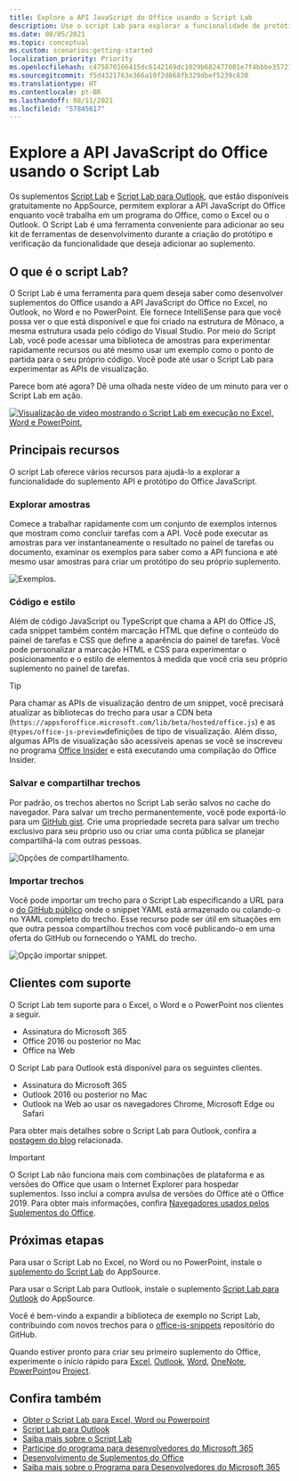 ```yaml
---
title: Explore a API JavaScript do Office usando o Script Lab
description: Use o script Lab para explorar a funcionalidade de protótipo e a API do Office JS.
ms.date: 08/05/2021
ms.topic: conceptual
ms.custom: scenarios:getting-started
localization_priority: Priority
ms.openlocfilehash: c475870166415dc6142169dc1029b682477001e7f4bbbe35721ddcd1b82d5f07
ms.sourcegitcommit: f5d4321763e366a10f2d868fb329dbef5239c830
ms.translationtype: HT
ms.contentlocale: pt-BR
ms.lasthandoff: 08/11/2021
ms.locfileid: "57845617"
---
```

# <a name="explore-office-javascript-api-using-script-lab"></a>Explore a API JavaScript do Office usando o Script Lab

Os suplementos [Script Lab](https://appsource.microsoft.com/product/office/WA104380862) e [Script Lab para Outlook](https://appsource.microsoft.com/product/office/wa200001603), que estão disponíveis gratuitamente no AppSource, permitem explorar a API JavaScript do Office enquanto você trabalha em um programa do Office, como o Excel ou o Outlook. O Script Lab é uma ferramenta conveniente para adicionar ao seu kit de ferramentas de desenvolvimento durante a criação do protótipo e verificação da funcionalidade que deseja adicionar ao suplemento.

## <a name="what-is-script-lab"></a>O que é o script Lab?

O Script Lab é uma ferramenta para quem deseja saber como desenvolver suplementos do Office usando a API JavaScript do Office no Excel, no Outlook, no Word e no PowerPoint. Ele fornece IntelliSense para que você possa ver o que está disponível e que foi criado na estrutura de Mônaco, a mesma estrutura usada pelo código do Visual Studio. Por meio do Script Lab, você pode acessar uma biblioteca de amostras para experimentar rapidamente recursos ou até mesmo usar um exemplo como o ponto de partida para o seu próprio código. Você pode até usar o Script Lab para experimentar as APIs de visualização.

Parece bom até agora? Dê uma olhada neste vídeo de um minuto para ver o Script Lab em ação.

[![Visualização de vídeo mostrando o Script Lab em execução no Excel, Word e PowerPoint.](../images/screenshot-wide-youtube.png 'Visualização de vídeo do Script Lab.')](https://aka.ms/scriptlabvideo)

## <a name="key-features"></a>Principais recursos

O script Lab oferece vários recursos para ajudá-lo a explorar a funcionalidade do suplemento API e protótipo do Office JavaScript.

### <a name="explore-samples"></a>Explorar amostras

Comece a trabalhar rapidamente com um conjunto de exemplos internos que mostram como concluir tarefas com a API. Você pode executar as amostras para ver instantaneamente o resultado no painel de tarefas ou documento, examinar os exemplos para saber como a API funciona e até mesmo usar amostras para criar um protótipo do seu próprio suplemento.

![Exemplos.](../images/script-lab-samples.jpg)

### <a name="code-and-style"></a>Código e estilo

Além de código JavaScript ou TypeScript que chama a API do Office JS, cada snippet também contém marcação HTML que define o conteúdo do painel de tarefas e CSS que define a aparência do painel de tarefas. Você pode personalizar a marcação HTML e CSS para experimentar o posicionamento e o estilo de elementos à medida que você cria seu próprio suplemento no painel de tarefas.

> [!TIP]
> Para chamar as APIs de visualização dentro de um snippet, você precisará atualizar as bibliotecas do trecho para usar a CDN beta (`https://appsforoffice.microsoft.com/lib/beta/hosted/office.js`) e as `@types/office-js-preview`definições de tipo de visualização. Além disso, algumas APIs de visualização são acessíveis apenas se você se inscreveu no programa [Office Insider](https://insider.office.com) e está executando uma compilação do Office Insider.

### <a name="save-and-share-snippets"></a>Salvar e compartilhar trechos

Por padrão, os trechos abertos no Script Lab serão salvos no cache do navegador. Para salvar um trecho permanentemente, você pode exportá-lo para um [GitHub gist](https://gist.github.com). Crie uma propriedade secreta para salvar um trecho exclusivo para seu próprio uso ou criar uma conta pública se planejar compartilhá-la com outras pessoas.

![Opções de compartilhamento.](../images/script-lab-share.jpg)

### <a name="import-snippets"></a>Importar trechos

Você pode importar um trecho para o Script Lab especificando a URL para o [do GitHub público](https://gist.github.com) onde o snippet YAML está armazenado ou colando-o no YAML completo do trecho. Esse recurso pode ser útil em situações em que outra pessoa compartilhou trechos com você publicando-o em uma oferta do GitHub ou fornecendo o YAML do trecho.

![Opção importar snippet.](../images/script-lab-import-snippet.jpg)

## <a name="supported-clients"></a>Clientes com suporte

O Script Lab tem suporte para o Excel, o Word e o PowerPoint nos clientes a seguir.

- Assinatura do Microsoft 365
- Office 2016 ou posterior no Mac
- Office na Web

O Script Lab para Outlook está disponível para os seguintes clientes.

- Assinatura do Microsoft 365
- Outlook 2016 ou posterior no Mac
- Outlook na Web ao usar os navegadores Chrome, Microsoft Edge ou Safari

Para obter mais detalhes sobre o Script Lab para Outlook, confira a [postagem do blog](https://developer.microsoft.com/outlook/blogs/script-lab-now-supports-outlook/) relacionada.

> [!IMPORTANT]
> O Script Lab não funciona mais com combinações de plataforma e as versões do Office que usam o Internet Explorer para hospedar suplementos. Isso inclui a compra avulsa de versões do Office até o Office 2019. Para obter mais informações, confira [Navegadores usados pelos Suplementos do Office](../concepts/browsers-used-by-office-web-add-ins.md).

## <a name="next-steps"></a>Próximas etapas

Para usar o Script Lab no Excel, no Word ou no PowerPoint, instale o [suplemento do Script Lab](https://appsource.microsoft.com/product/office/WA104380862) do AppSource.

Para usar o Script Lab para Outlook, instale o suplemento [Script Lab para Outlook](https://appsource.microsoft.com/product/office/wa200001603) do AppSource.

Você é bem-vindo a expandir a biblioteca de exemplo no Script Lab, contribuindo com novos trechos para o [office-js-snippets](https://github.com/OfficeDev/office-js-snippets#office-js-snippets) repositório do GitHub.

Quando estiver pronto para criar seu primeiro suplemento do Office, experimente o início rápido para [Excel](../quickstarts/excel-quickstart-jquery.md), [Outlook](../quickstarts/outlook-quickstart.md), [Word](../quickstarts/word-quickstart.md), [OneNote](../quickstarts/onenote-quickstart.md), [PowerPoint](../quickstarts/powerpoint-quickstart.md)ou [Project](../quickstarts/project-quickstart.md).

## <a name="see-also"></a>Confira também

- [Obter o Script Lab para Excel, Word ou Powerpoint](https://appsource.microsoft.com/product/office/WA104380862)
- [Script Lab para Outlook](https://appsource.microsoft.com/product/office/wa200001603)
- [Saiba mais sobre o Script Lab](https://github.com/OfficeDev/script-lab#script-lab-a-microsoft-garage-project)
- [Participe do programa para desenvolvedores do Microsoft 365](https://developer.microsoft.com/office/dev-program)
- [Desenvolvimento de Suplementos do Office ](../develop/develop-overview.md)
- [Saiba mais sobre o Programa para Desenvolvedores do Microsoft 365](https://developer.microsoft.com/microsoft-365/dev-program)
